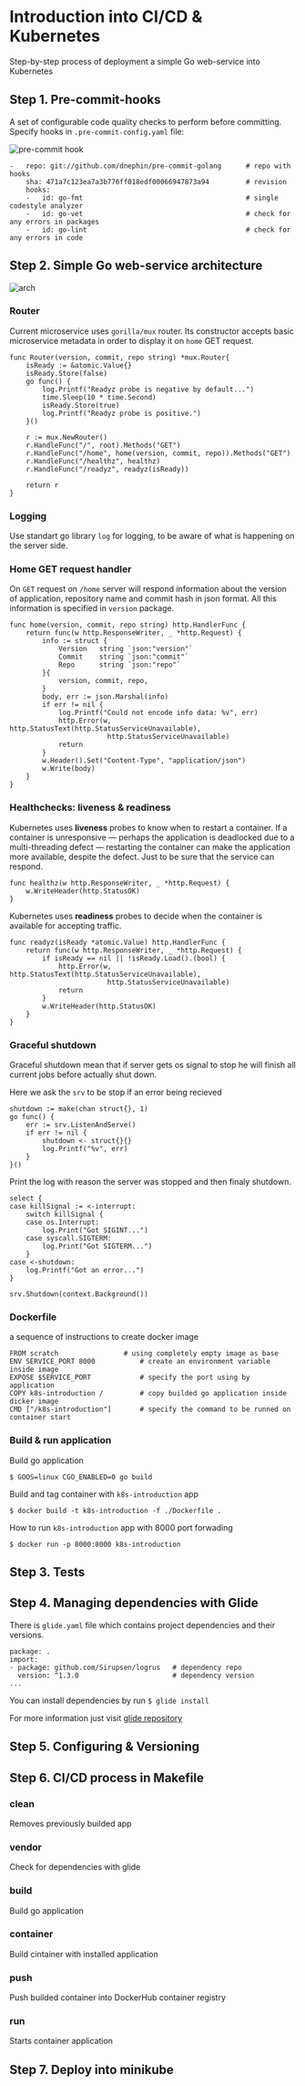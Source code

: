 # Introduction into CI/CD & Kubernetes

Step-by-step process of deployment a simple Go web-service into Kubernetes

## Step 1. Pre-commit-hooks

A set of configurable code quality checks to perform before committing.
Specify hooks in `.pre-commit-config.yaml` file:

![pre-commit hook](img/pre-commit-hook.jpeg)

```
-   repo: git://github.com/dnephin/pre-commit-golang      # repo with hooks
    sha: 471a7c123ea7a3b776ff018edf00066947873a94         # revision
    hooks:
    -   id: go-fmt                                        # single codestyle analyzer
    -   id: go-vet                                        # check for any errors in packages
    -   id: go-lint                                       # check for any errors in code
```

## Step 2. Simple Go web-service architecture

![arch](img/k8s-introduction.png)

### Router

Current microservice uses `gorilla/mux` router. Its constructor accepts basic microservice metadata in order to display it on `home` GET request.

```
func Router(version, commit, repo string) *mux.Router{
	isReady := &atomic.Value{}
	isReady.Store(false)
	go func() {
		log.Printf("Readyz probe is negative by default...")
		time.Sleep(10 * time.Second)
		isReady.Store(true)
		log.Printf("Readyz probe is positive.")
	}()

	r := mux.NewRouter()
	r.HandleFunc("/", root).Methods("GET")
	r.HandleFunc("/home", home(version, commit, repo)).Methods("GET")
	r.HandleFunc("/healthz", healthz)
	r.HandleFunc("/readyz", readyz(isReady))

    return r
}
```

### Logging

Use standart go library `log` for logging, to be aware of what is happening on the server side.

### Home GET request handler

On `GET` request on `/home` server will respond information about the version of application, repository name and commit hash  in json format. All this information is specified in `version` package.

```
func home(version, commit, repo string) http.HandlerFunc {
	return func(w http.ResponseWriter, _ *http.Request) {
		info := struct {
			Version   string `json:"version"`
			Commit    string `json:"commit"`
			Repo      string `json:"repo"`
		}{
			version, commit, repo,
		}
		body, err := json.Marshal(info)
		if err != nil {
			log.Printf("Could not encode info data: %v", err)
			http.Error(w, http.StatusText(http.StatusServiceUnavailable), 
						http.StatusServiceUnavailable)
			return
		}
		w.Header().Set("Content-Type", "application/json")
		w.Write(body)
	}
}
```

### Healthchecks: liveness & readiness

Kubernetes uses **liveness** probes to know when to restart a container. If a container is unresponsive — perhaps the application is deadlocked due to a multi-threading defect — restarting the container can make the application more available, despite the  defect. Just to be sure that the service can respond.

```
func healthz(w http.ResponseWriter, _ *http.Request) {
	w.WriteHeader(http.StatusOK)
}
```

Kubernetes uses **readiness** probes to decide when the container is available for accepting traffic.

```
func readyz(isReady *atomic.Value) http.HandlerFunc {
	return func(w http.ResponseWriter, _ *http.Request) {
		if isReady == nil || !isReady.Load().(bool) {
			http.Error(w, http.StatusText(http.StatusServiceUnavailable),
						http.StatusServiceUnavailable)
			return
		}
		w.WriteHeader(http.StatusOK)
	}
}
```

### Graceful shutdown

Graceful shutdown mean that if server gets os signal to stop he will finish all current jobs before actually shut down.

Here we ask the `srv` to be stop if an error being recieved

```
shutdown := make(chan struct{}, 1)
go func() {
    err := srv.ListenAndServe()
    if err != nil {
        shutdown <- struct{}{}
        log.Printf("%v", err)
    }
}()
```

Print the log with reason the server was stopped and then finaly shutdown.

```
select {
case killSignal := <-interrupt:
    switch killSignal {
    case os.Interrupt:
        log.Print("Got SIGINT...")
    case syscall.SIGTERM:
        log.Print("Got SIGTERM...")
    }
case <-shutdown:
    log.Printf("Got an error...")
}

srv.Shutdown(context.Background())
```

### Dockerfile

a sequence of instructions to create docker image

```
FROM scratch				# using completely empty image as base
ENV SERVICE_PORT 8000			# create an environment variable inside image
EXPOSE $SERVICE_PORT			# specify the port using by application
COPY k8s-introduction /			# copy builded go application inside dicker image
CMD ["/k8s-introduction"]		# specify the command to be runned on container start
```


### Build & run application

Build go application

```
$ GOOS=linux CGO_ENABLED=0 go build
```

Build and tag container with `k8s-introduction` app

```
$ docker build -t k8s-introduction -f ./Dockerfile .
```

How to run `k8s-introduction` app with 8000 port forwading

```
$ docker run -p 8000:8000 k8s-introduction
```

## Step 3. Tests

## Step 4. Managing dependencies with Glide

There is `glide.yaml` file which contains project dependencies and their versions.

```
package: .
import:
- package: github.com/Sirupsen/logrus   # dependency repo
  version: ^1.3.0                       # dependency version
...
```

You can install dependencies by run `$ glide install`

For more information just visit [glide repository](https://github.com/Masterminds/glide)

## Step 5. Configuring & Versioning

## Step 6. CI/CD process in Makefile

### clean

Removes previously builded app

### vendor

Check for dependencies with glide

### build

Build go application

### container

Build cintainer with installed application

### push

Push builded container into DockerHub container registry

### run

Starts container application

## Step 7. Deploy into minikube

